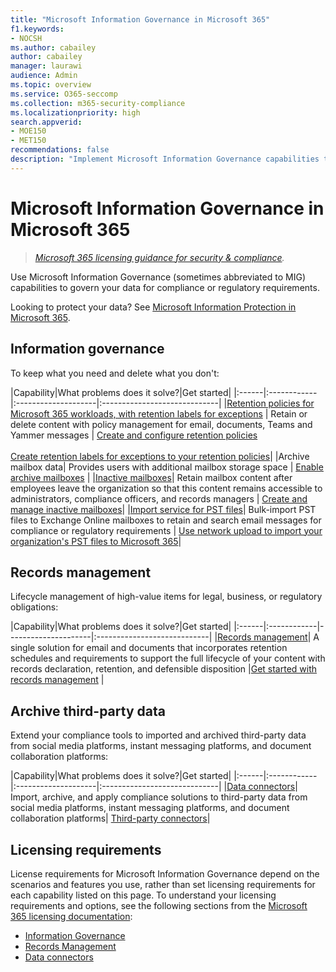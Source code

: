 ```yaml
---
title: "Microsoft Information Governance in Microsoft 365"
f1.keywords:
- NOCSH
ms.author: cabailey
author: cabailey
manager: laurawi
audience: Admin
ms.topic: overview
ms.service: O365-seccomp
ms.collection: m365-security-compliance
ms.localizationpriority: high
search.appverid: 
- MOE150
- MET150
recommendations: false
description: "Implement Microsoft Information Governance capabilities to govern your data for compliance or regulatory requirements."
---
```


# Microsoft Information Governance in Microsoft 365

>*[Microsoft 365 licensing guidance for security & compliance](/office365/servicedescriptions/microsoft-365-service-descriptions/microsoft-365-tenantlevel-services-licensing-guidance/microsoft-365-security-compliance-licensing-guidance).*

Use Microsoft Information Governance (sometimes abbreviated to MIG) capabilities to govern your data for compliance or regulatory requirements.

Looking to protect your data? See [Microsoft Information Protection in Microsoft 365](information-protection.md).

## Information governance

To keep what you need and delete what you don't:
 
|Capability|What problems does it solve?|Get started|
|:------|:------------|:--------------------|:-----------------------------|
|[Retention policies for Microsoft 365 workloads, with retention labels for exceptions](retention.md) | Retain or delete content with policy management for email, documents, Teams and Yammer messages | [Create and configure retention policies](create-retention-policies.md) <br /><br /> [Create retention labels for exceptions to your retention policies](create-retention-labels-information-governance.md)|
|Archive mailbox data| Provides users with additional mailbox storage space | [Enable archive mailboxes](enable-archive-mailboxes.md) |
|[Inactive mailboxes](inactive-mailboxes-in-office-365.md)| Retain mailbox content after employees leave the organization so that this content remains accessible to administrators, compliance officers, and records managers | [Create and manage inactive mailboxes](create-and-manage-inactive-mailboxes.md)|
|[Import service for PST files](importing-pst-files-to-office-365.md)| Bulk-import PST files to Exchange Online mailboxes to retain and search email messages for compliance or regulatory requirements | [Use network upload to import your organization's PST files to Microsoft 365](use-network-upload-to-import-pst-files.md)|

## Records management

Lifecycle management of high-value items for legal, business, or regulatory obligations:

|Capability|What problems does it solve?|Get started|
|:------|:------------|---------------------|:----------------------------|
|[Records management](records-management.md)| A single solution for email and documents that incorporates retention schedules and requirements to support the full lifecycle of your content with records declaration, retention, and defensible disposition |[Get started with records management](get-started-with-records-management.md) |

## Archive third-party data

Extend your compliance tools to imported and archived third-party data from social media platforms, instant messaging platforms, and document collaboration platforms:

|Capability|What problems does it solve?|Get started|
|:------|:------------|:--------------------|:-----------------------------|
|[Data connectors](archiving-third-party-data.md)| Import, archive, and apply compliance solutions to third-party data from social media platforms, instant messaging platforms, and document collaboration platforms| [Third-party connectors](archiving-third-party-data.md#third-party-data-connectors)|


## Licensing requirements

License requirements for Microsoft Information Governance depend on the scenarios and features you use, rather than set licensing requirements for each capability listed on this page. To understand your licensing requirements and options, see the following sections from the [Microsoft 365 licensing documentation](/office365/servicedescriptions/microsoft-365-service-descriptions/microsoft-365-tenantlevel-services-licensing-guidance/microsoft-365-security-compliance-licensing-guidance): 
- [Information Governance](/office365/servicedescriptions/microsoft-365-service-descriptions/microsoft-365-tenantlevel-services-licensing-guidance/microsoft-365-security-compliance-licensing-guidance#information-governance) 
- [Records Management](/office365/servicedescriptions/microsoft-365-service-descriptions/microsoft-365-tenantlevel-services-licensing-guidance/microsoft-365-security-compliance-licensing-guidance#records-management) 
- [Data connectors](/office365/servicedescriptions/microsoft-365-service-descriptions/microsoft-365-tenantlevel-services-licensing-guidance/microsoft-365-security-compliance-licensing-guidance#data-connectors)
